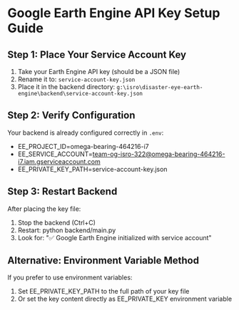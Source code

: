 # Google Earth Engine API Key Setup Guide

## Step 1: Place Your Service Account Key

1. Take your Earth Engine API key (should be a JSON file)
2. Rename it to: `service-account-key.json`
3. Place it in the backend directory: `g:\isro\disaster-eye-earth-engine\backend\service-account-key.json`

## Step 2: Verify Configuration

Your backend is already configured correctly in `.env`:
- EE_PROJECT_ID=omega-bearing-464216-i7
- EE_SERVICE_ACCOUNT=team-og-isro-322@omega-bearing-464216-i7.iam.gserviceaccount.com
- EE_PRIVATE_KEY_PATH=service-account-key.json

## Step 3: Restart Backend

After placing the key file:
1. Stop the backend (Ctrl+C)
2. Restart: python backend/main.py
3. Look for: "✅ Google Earth Engine initialized with service account"

## Alternative: Environment Variable Method

If you prefer to use environment variables:
1. Set EE_PRIVATE_KEY_PATH to the full path of your key file
2. Or set the key content directly as EE_PRIVATE_KEY environment variable
